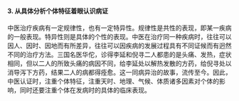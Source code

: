 #### 3. 从具体分析个体特征着眼认识病证

中医治疗疾病有一定规律性，也有一定特异性。规律性是共性的表现，即某一疾病的一般表现。特异性则是具体的个性的表现。中医在治疗同一种疾病时，往往可以因人、因时、因地而有所差异，往往可以因疾病的发展过程具有不同证候而有迥然不同的治疗方法。三国名医华佗，诊得李延和倪寻二人都患的是头痛、发热，症状相同，但以二人的所致头痛的病因不同，给李延处以解热发散的方药，给倪寻处以消导泻下方药，结果二人的病都得痊愈。这一同病异治的故事，流传至今。因此，中医认证时，注重个体特征，注重天时、地理、气候、体质诸多因素对个体的影响，同时还要注重个体在发病时的具体的临床表现。